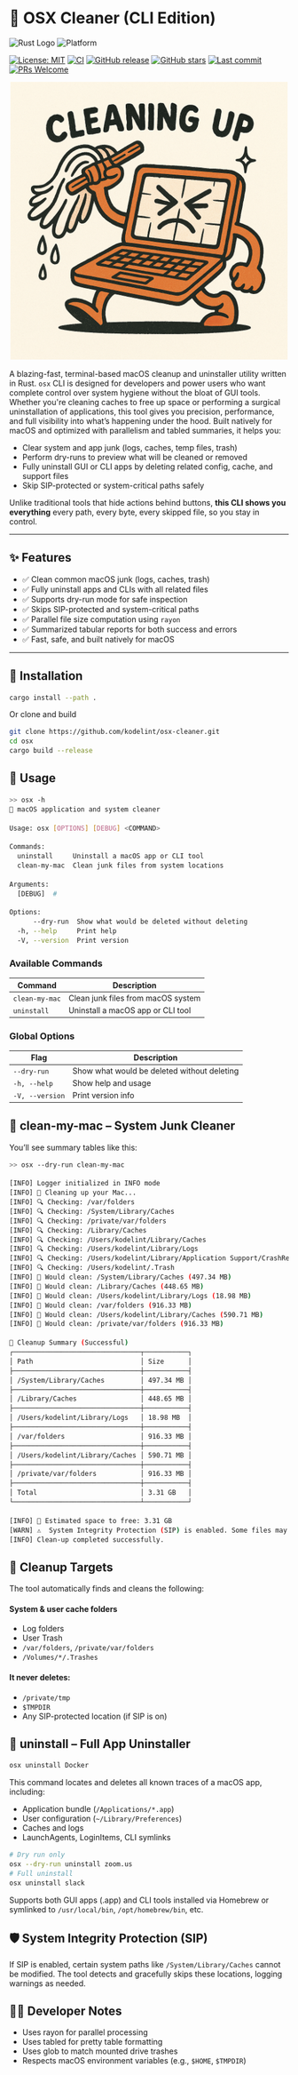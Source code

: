 # 🧼 OSX Cleaner (CLI Edition)

![Rust Logo](https://img.shields.io/badge/Rust-red?style=for-the-badge&logo=rust)
![Platform](https://img.shields.io/badge/Platform-macOS-blue?style=for-the-badge&logo=apple)


[![License: MIT](https://img.shields.io/badge/License-MIT-yellow.svg)](https://opensource.org/licenses/MIT)
[![CI](https://github.com/kodelint/osx-cleaner/actions/workflows/workflow.yml/badge.svg)](https://github.com/kodelint/osx-cleaner/actions/workflows/workflow.yml)
[![GitHub release](https://img.shields.io/github/release/kodelint/osx-cleaner.svg)](https://github.com/kodelint/osx-cleaner/releases)
[![GitHub stars](https://img.shields.io/github/stars/kodelint/osx-cleaner.svg)](https://github.com/kodelint/osx-cleaner/stargazers)
[![Last commit](https://img.shields.io/github/last-commit/kodelint/osx-cleaner.svg)](https://github.com/kodelint/osx-cleaner/commits/main)
[![PRs Welcome](https://img.shields.io/badge/PRs-welcome-brightgreen.svg)](https://github.com/kodelint/osx-cleaner/pulls)

<p align="center">
  <img src="https://raw.githubusercontent.com/kodelint/blog-images/main/common/01-osx-cleaner.png" alt="osx-cleaner" width="500"/>
</p>

A blazing-fast, terminal-based macOS cleanup and uninstaller utility written in Rust.
`osx` CLI is designed for developers and power users who want complete control over system hygiene 
without the bloat of GUI tools. Whether you're cleaning caches to free up space or performing a 
surgical uninstallation of applications, this tool gives you precision, performance, and full visibility into what’s happening under the hood.
Built natively for macOS and optimized with parallelism and tabled summaries, it helps you:

- Clear system and app junk (logs, caches, temp files, trash)
- Perform dry-runs to preview what will be cleaned or removed
- Fully uninstall GUI or CLI apps by deleting related config, cache, and support files
- Skip SIP-protected or system-critical paths safely

Unlike traditional tools that hide actions behind buttons, **this CLI shows you everything** every path, every byte, every skipped file, so you stay in control.

---

## ✨ Features

- ✅ Clean common macOS junk (logs, caches, trash)
- ✅ Fully uninstall apps and CLIs with all related files
- ✅ Supports dry-run mode for safe inspection
- ✅ Skips SIP-protected and system-critical paths
- ✅ Parallel file size computation using `rayon`
- ✅ Summarized tabular reports for both success and errors
- ✅ Fast, safe, and built natively for macOS

---

## 🚀 Installation

```sh
cargo install --path .
```
Or clone and build

```bash
git clone https://github.com/kodelint/osx-cleaner.git
cd osx
cargo build --release
```

## 🔧 Usage
```bash
>> osx -h
🚀 macOS application and system cleaner

Usage: osx [OPTIONS] [DEBUG] <COMMAND>

Commands:
  uninstall     Uninstall a macOS app or CLI tool
  clean-my-mac  Clean junk files from system locations

Arguments:
  [DEBUG]  # 

Options:
      --dry-run  Show what would be deleted without deleting
  -h, --help     Print help
  -V, --version  Print version
```
### Available Commands
| Command        | Description                        |
|----------------|------------------------------------|
| `clean-my-mac` | Clean junk files from macOS system |
| `uninstall`    | Uninstall a macOS app or CLI tool  |

### Global Options
| Flag            | Description                                 |
|-----------------|---------------------------------------------|
| `--dry-run`     | Show what would be deleted without deleting |
| `-h, --help`    | Show help and usage                         |
| `-V, --version` | Print version info                          |



## 🧹 clean-my-mac – System Junk Cleaner
You’ll see summary tables like this:
```bash
>> osx --dry-run clean-my-mac

[INFO] Logger initialized in INFO mode
[INFO] 🧹 Cleaning up your Mac...
[INFO] 🔍 Checking: /var/folders
[INFO] 🔍 Checking: /System/Library/Caches
[INFO] 🔍 Checking: /private/var/folders
[INFO] 🔍 Checking: /Library/Caches
[INFO] 🔍 Checking: /Users/kodelint/Library/Caches
[INFO] 🔍 Checking: /Users/kodelint/Library/Logs
[INFO] 🔍 Checking: /Users/kodelint/Library/Application Support/CrashReporter
[INFO] 🔍 Checking: /Users/kodelint/.Trash
[INFO] 🧾 Would clean: /System/Library/Caches (497.34 MB)
[INFO] 🧾 Would clean: /Library/Caches (448.65 MB)
[INFO] 🧾 Would clean: /Users/kodelint/Library/Logs (18.98 MB)
[INFO] 🧾 Would clean: /var/folders (916.33 MB)
[INFO] 🧾 Would clean: /Users/kodelint/Library/Caches (590.71 MB)
[INFO] 🧾 Would clean: /private/var/folders (916.33 MB)

🧾 Cleanup Summary (Successful)
┌────────────────────────────────┬───────────┐
│ Path                           │ Size      │
├────────────────────────────────┼───────────┤
│ /System/Library/Caches         │ 497.34 MB │
├────────────────────────────────┼───────────┤
│ /Library/Caches                │ 448.65 MB │
├────────────────────────────────┼───────────┤
│ /Users/kodelint/Library/Logs   │ 18.98 MB  │
├────────────────────────────────┼───────────┤
│ /var/folders                   │ 916.33 MB │
├────────────────────────────────┼───────────┤
│ /Users/kodelint/Library/Caches │ 590.71 MB │
├────────────────────────────────┼───────────┤
│ /private/var/folders           │ 916.33 MB │
├────────────────────────────────┼───────────┤
│ Total                          │ 3.31 GB   │
└────────────────────────────────┴───────────┘

[INFO] 🧠 Estimated space to free: 3.31 GB
[WARN] ⚠️  System Integrity Protection (SIP) is enabled. Some files may not be removable.
[INFO] Clean-up completed successfully.
```

## 📂 Cleanup Targets
The tool automatically finds and cleans the following:

#### System & user cache folders

* Log folders
* User Trash
* `/var/folders`, `/private/var/folders`
* `/Volumes/*/.Trashes`

#### It never deletes:

* `/private/tmp`
* `$TMPDIR`
* Any SIP-protected location (if SIP is on)

## 🧽 uninstall – Full App Uninstaller
```bash
osx uninstall Docker
```
This command locates and deletes all known traces of a macOS app, including:

* Application bundle (`/Applications/*.app`)
* User configuration (`~/Library/Preferences`)
* Caches and logs
* LaunchAgents, LoginItems, CLI symlinks

```bash
# Dry run only
osx --dry-run uninstall zoom.us
# Full uninstall
osx uninstall slack
```
Supports both GUI apps (.app) and CLI tools installed via Homebrew or symlinked to `/usr/local/bin`, `/opt/homebrew/bin`, etc.

## 🛡️ System Integrity Protection (SIP)
If SIP is enabled, certain system paths like `/System/Library/Caches` cannot be modified. The tool detects and 
gracefully skips these locations, logging warnings as needed.

## 👨‍💻 Developer Notes
* Uses rayon for parallel processing
* Uses tabled for pretty table formatting
* Uses glob to match mounted drive trashes
* Respects macOS environment variables (e.g., `$HOME`, `$TMPDIR`)
